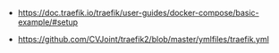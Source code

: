 

- https://doc.traefik.io/traefik/user-guides/docker-compose/basic-example/#setup

- https://github.com/CVJoint/traefik2/blob/master/ymlfiles/traefik.yml

